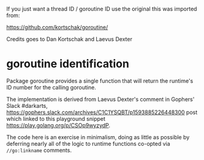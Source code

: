 If you just want a thread ID / goroutine ID use the original this was imported from:

https://github.com/kortschak/goroutine/

Credits goes to Dan Kortschak and Laevus Dexter

# goroutine identification

Package goroutine provides a single function that will return the runtime's
ID number for the calling goroutine.

The implementation is derived from Laevus Dexter's comment in Gophers' Slack
#darkarts, https://gophers.slack.com/archives/C1C1YSQBT/p1593885226448300
post which linked to this playground snippet https://play.golang.org/p/CSOp9wyzydP.

The code here is an exercise in minimalism, doing as little as possible by
deferring nearly all of the logic to runtime functions co-opted via
`//go:linkname` comments.
